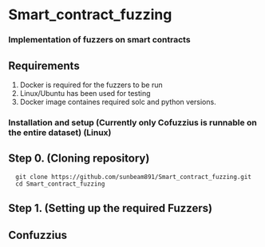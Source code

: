 # Smart_contract_fuzzing

### Implementation of fuzzers on smart contracts

## Requirements

1. Docker is required for the fuzzers to be run
2. Linux/Ubuntu has been used for testing
3. Docker image containes required solc and python versions.

### Installation and setup (Currently only Cofuzzius is runnable on the entire dataset) (Linux)

## Step 0. (Cloning repository)

``` 
  git clone https://github.com/sunbeam891/Smart_contract_fuzzing.git 
  cd Smart_contract_fuzzing
```

## Step 1. (Setting up the required Fuzzers) 

## Confuzzius

``` 
